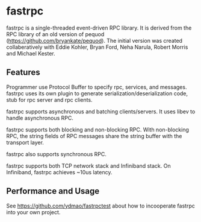 # fastrpc #

fastrpc is a single-threaded event-driven RPC library.  It is derived from the
RPC library of an old version of pequod (https://github.com/bryankate/pequod).
The initial version was created collaberatively with Eddie Kohler, Bryan Ford,
Neha Narula, Robert Morris and Michael Kester.

## Features ##
Programmer use Protocol Buffer to specify rpc, services, and messages. fastrpc
uses its own plugin to generate serialization/deserialization code, stub for
rpc server and rpc clients.

fastrpc supports asynchronous and batching clients/servers. It uses libev to
handle asynchronous RPC.

fastrpc supports both blocking and non-blocking RPC. With non-blocking RPC, the
string fields of RPC messages share the string buffer with the transport layer.

fastrpc also supports synchronous RPC.

fastrpc supports both TCP network stack and Infiniband stack. On Infiniband,
fastrpc achieves ~10us latency.

## Performance and Usage ##

See https://github.com/ydmao/fastrpctest about how to incooperate fastrpc
into your own project.
